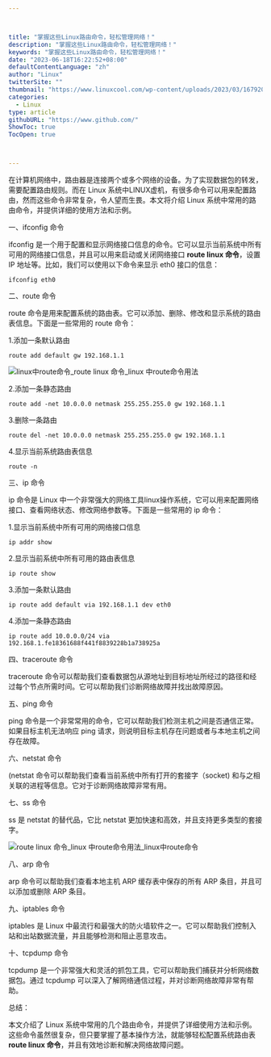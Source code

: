 ```yaml
---



title: "掌握这些Linux路由命令，轻松管理网络！"
description: "掌握这些Linux路由命令，轻松管理网络！"
keywords: "掌握这些Linux路由命令，轻松管理网络！"
date: "2023-06-18T16:22:52+08:00"
defaultContentLanguage: "zh"
author: "Linux"
twitterSite: ""
thumbnail: "https://www.linuxcool.com/wp-content/uploads/2023/03/1679205714639_0.png"
categories:
  - Linux
type: article
githubURL: "https://www.github.com/"
ShowToc: true
TocOpen: true



---
```


在计算机网络中，路由器是连接两个或多个网络的设备。为了实现数据包的转发，需要配置路由规则。而在 Linux 系统中LINUX虚机，有很多命令可以用来配置路由，然而这些命令非常复杂，令人望而生畏。本文将介绍 Linux 系统中常用的路由命令，并提供详细的使用方法和示例。

一、ifconfig 命令

ifconfig 是一个用于配置和显示网络接口信息的命令。它可以显示当前系统中所有可用的网络接口信息，并且可以用来启动或关闭网络接口 **route linux 命令**，设置 IP 地址等。比如，我们可以使用以下命令来显示 eth0 接口的信息：

```
ifconfig eth0
```

二、route 命令

route 命令是用来配置系统的路由表。它可以添加、删除、修改和显示系统的路由表信息。下面是一些常用的 route 命令：

1.添加一条默认路由

```
route add default gw 192.168.1.1
```

![linux中route命令_route linux 命令_linux 中route命令用法](https://www.linuxcool.com/wp-content/uploads/2023/03/1679205714639_0.png)

2.添加一条静态路由

```
route add -net 10.0.0.0 netmask 255.255.255.0 gw 192.168.1.1
```

3.删除一条路由

```
route del -net 10.0.0.0 netmask 255.255.255.0 gw 192.168.1.1
```

4.显示当前系统路由表信息

```
route -n
```

三、ip 命令

ip 命令是 Linux 中一个非常强大的网络工具linux操作系统，它可以用来配置网络接口、查看网络状态、修改网络参数等。下面是一些常用的 ip 命令：

1.显示当前系统中所有可用的网络接口信息

```
ip addr show
```

2.显示当前系统中所有可用的路由表信息

```
ip route show
```

3.添加一条默认路由

```
ip route add default via 192.168.1.1 dev eth0
```

4.添加一条静态路由

```
ip route add 10.0.0.0/24 via 192.168.1.fe18361688f441f8839228b1a738925a
```

四、traceroute 命令

traceroute 命令可以帮助我们查看数据包从源地址到目标地址所经过的路径和经过每个节点所需时间。它可以帮助我们诊断网络故障并找出故障原因。

五、ping 命令

ping 命令是一个非常常用的命令，它可以帮助我们检测主机之间是否通信正常。如果目标主机无法响应 ping 请求，则说明目标主机存在问题或者与本地主机之间存在故障。

六、netstat 命令

(netstat 命令可以帮助我们查看当前系统中所有打开的套接字（socket) 和与之相关联的进程等信息。它对于诊断网络故障非常有用。

七、ss 命令

ss 是 netstat 的替代品，它比 netstat 更加快速和高效，并且支持更多类型的套接字。

![route linux 命令_linux 中route命令用法_linux中route命令](https://www.linuxcool.com/wp-content/uploads/2023/03/1679205714639_1.png)

八、arp 命令

arp 命令可以帮助我们查看本地主机 ARP 缓存表中保存的所有 ARP 条目，并且可以添加或删除 ARP 条目。

九、iptables 命令

iptables 是 Linux 中最流行和最强大的防火墙软件之一。它可以帮助我们控制入站和出站数据流量，并且能够检测和阻止恶意攻击。

十、tcpdump 命令

tcpdump 是一个非常强大和灵活的抓包工具，它可以帮助我们捕获并分析网络数据包。通过 tcpdump 可以深入了解网络通信过程，并对诊断网络故障非常有帮助。

总结：

本文介绍了 Linux 系统中常用的几个路由命令，并提供了详细使用方法和示例。这些命令虽然很复杂，但只要掌握了基本操作方法，就能够轻松配置系统路由表 **route linux 命令**，并且有效地诊断和解决网络故障问题。